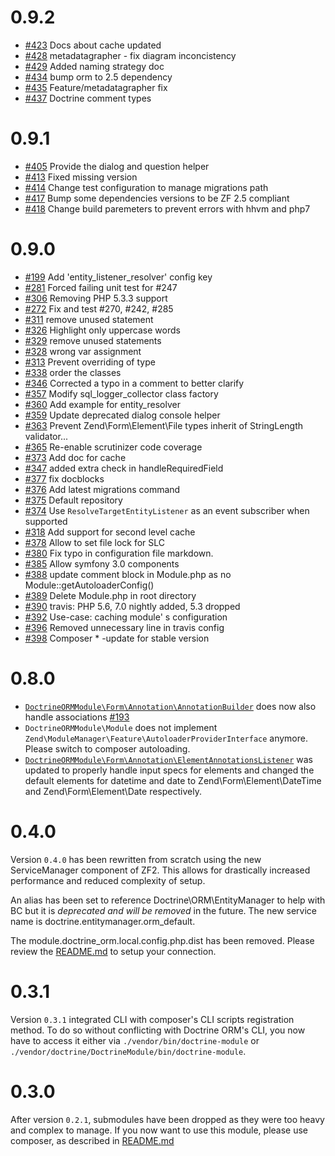 # 0.9.2
 * [#423](https://github.com/doctrine/DoctrineORMModule/pull/423) Docs about cache updated
 * [#428](https://github.com/doctrine/DoctrineORMModule/pull/428) metadatagrapher - fix diagram inconcistency
 * [#429](https://github.com/doctrine/DoctrineORMModule/pull/429) Added naming strategy doc
 * [#434](https://github.com/doctrine/DoctrineORMModule/pull/434) bump orm to 2.5 dependency
 * [#435](https://github.com/doctrine/DoctrineORMModule/pull/435) Feature/metadatagrapher fix
 * [#437](https://github.com/doctrine/DoctrineORMModule/pull/437) Doctrine comment types

# 0.9.1
 * [#405](https://github.com/doctrine/DoctrineORMModule/pull/405) Provide the dialog and question helper
 * [#413](https://github.com/doctrine/DoctrineORMModule/pull/413) Fixed missing version
 * [#414](https://github.com/doctrine/DoctrineORMModule/pull/414) Change test configuration to manage migrations path
 * [#417](https://github.com/doctrine/DoctrineORMModule/pull/417) Bump some dependencies versions to be ZF 2.5 compliant
 * [#418](https://github.com/doctrine/DoctrineORMModule/pull/418) Change build paremeters to prevent errors with hhvm and php7

# 0.9.0
 * [#199](https://github.com/doctrine/DoctrineORMModule/pull/199) Add 'entity_listener_resolver' config key
 * [#281](https://github.com/doctrine/DoctrineORMModule/pull/281) Forced failing unit test for #247
 * [#306](https://github.com/doctrine/DoctrineORMModule/pull/306) Removing PHP 5.3.3 support
 * [#272](https://github.com/doctrine/DoctrineORMModule/pull/272) Fix and test #270, #242, #285
 * [#311](https://github.com/doctrine/DoctrineORMModule/pull/311) remove unused statement
 * [#326](https://github.com/doctrine/DoctrineORMModule/pull/326) Highlight only uppercase words
 * [#329](https://github.com/doctrine/DoctrineORMModule/pull/329) remove unused statements
 * [#328](https://github.com/doctrine/DoctrineORMModule/pull/328) wrong var assignment
 * [#313](https://github.com/doctrine/DoctrineORMModule/pull/313) Prevent overriding of type
 * [#338](https://github.com/doctrine/DoctrineORMModule/pull/338) order the classes
 * [#346](https://github.com/doctrine/DoctrineORMModule/pull/346) Corrected a typo in a comment to better clarify
 * [#357](https://github.com/doctrine/DoctrineORMModule/pull/357) Modify sql_logger_collector class factory
 * [#360](https://github.com/doctrine/DoctrineORMModule/pull/360) Add example for entity_resolver
 * [#359](https://github.com/doctrine/DoctrineORMModule/pull/359) Update deprecated dialog console helper
 * [#363](https://github.com/doctrine/DoctrineORMModule/pull/363) Prevent Zend\Form\Element\File types inherit of StringLength validator...
 * [#365](https://github.com/doctrine/DoctrineORMModule/pull/365) Re-enable scrutinizer code coverage
 * [#373](https://github.com/doctrine/DoctrineORMModule/pull/373) Add doc for cache
 * [#347](https://github.com/doctrine/DoctrineORMModule/pull/347) added extra check in handleRequiredField
 * [#377](https://github.com/doctrine/DoctrineORMModule/pull/377) fix docblocks
 * [#376](https://github.com/doctrine/DoctrineORMModule/pull/376) Add latest migrations command
 * [#375](https://github.com/doctrine/DoctrineORMModule/pull/375) Default repository
 * [#374](https://github.com/doctrine/DoctrineORMModule/pull/374) Use `ResolveTargetEntityListener` as an event subscriber when supported
 * [#318](https://github.com/doctrine/DoctrineORMModule/pull/318) Add support for second level cache
 * [#378](https://github.com/doctrine/DoctrineORMModule/pull/378) Allow to set file lock for SLC
 * [#380](https://github.com/doctrine/DoctrineORMModule/pull/380) Fix typo in configuration file markdown.
 * [#385](https://github.com/doctrine/DoctrineORMModule/pull/385) Allow symfony 3.0 components
 * [#388](https://github.com/doctrine/DoctrineORMModule/pull/388) update comment block in Module.php as no Module::getAutoloaderConfig()
 * [#389](https://github.com/doctrine/DoctrineORMModule/pull/389) Delete Module.php in root directory
 * [#390](https://github.com/doctrine/DoctrineORMModule/pull/390) travis: PHP 5.6, 7.0 nightly added, 5.3 dropped
 * [#392](https://github.com/doctrine/DoctrineORMModule/pull/392) Use-case: caching module' s configuration
 * [#396](https://github.com/doctrine/DoctrineORMModule/pull/396) Removed unnecessary line in travis config
 * [#398](https://github.com/doctrine/DoctrineORMModule/pull/398) Composer * -update for stable version

# 0.8.0

 * [`DoctrineORMModule\Form\Annotation\AnnotationBuilder`](https://github.com/doctrine/DoctrineORMModule/blob/master/src/DoctrineORMModule/Form/Annotation/AnnotationBuilder.php)
   does now also handle associations [#193](https://github.com/doctrine/DoctrineORMModule/pull/193)
 * `DoctrineORMModule\Module` does not implement `Zend\ModuleManager\Feature\AutoloaderProviderInterface` anymore.
   Please switch to composer autoloading.
 * [`DoctrineORMModule\Form\Annotation\ElementAnnotationsListener`](https://github.com/doctrine/DoctrineORMModule/blob/master/src/DoctrineORMModule/Form/Annotation/ElementAnnotationsListener.php)
   was updated to properly handle input specs for elements and changed the default elements for datetime and date to
   Zend\Form\Element\DateTime and Zend\Form\Element\Date respectively.

# 0.4.0
Version `0.4.0` has been rewritten from scratch using the new ServiceManager component of ZF2. This allows for
drastically increased performance and reduced complexity of setup.

An alias has been set to reference Doctrine\ORM\EntityManager to help with BC but it is *deprecated and will be removed*
in the future. The new service name is doctrine.entitymanager.orm_default.

The module.doctrine_orm.local.config.php.dist has been removed. Please review the
[README.md](http://www.github.com/doctrine/DoctrineORMModule/tree/master/README.md) to setup your connection.

# 0.3.1
Version `0.3.1` integrated CLI with composer's CLI scripts registration method. To do so without conflicting with
Doctrine ORM's CLI, you now have to access it either via `./vendor/bin/doctrine-module` or
`./vendor/doctrine/DoctrineModule/bin/doctrine-module`.

# 0.3.0
After version `0.2.1`, submodules have been dropped as they were too heavy and complex to manage. If you now want to use
this module, please use composer, as described in
[README.md](http://www.github.com/doctrine/DoctrineORMModule/tree/master/README.md)
